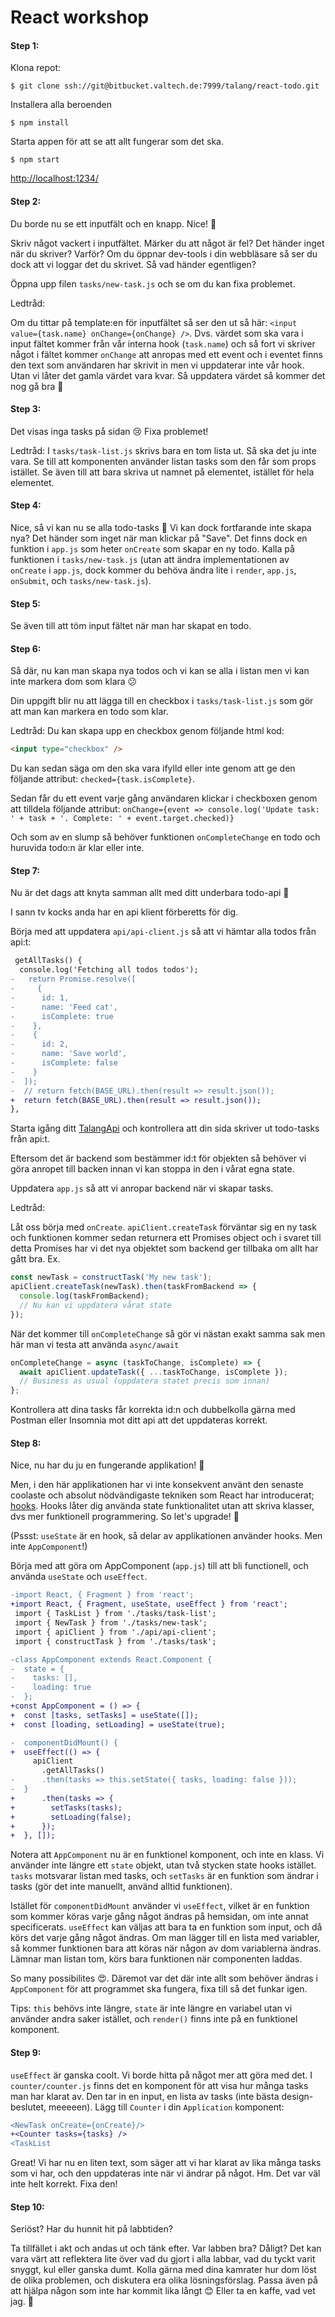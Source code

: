 # React workshop

#### Step 1:
Klona repot:

```
$ git clone ssh://git@bitbucket.valtech.de:7999/talang/react-todo.git
```

Installera alla beroenden

```
$ npm install
```

Starta appen för att se att allt fungerar som det ska.

```
$ npm start
```

[http://localhost:1234/](http://localhost:1234/)

#### Step 2:

Du borde nu se ett inputfält och en knapp. Nice! 🙌

Skriv något vackert i inputfältet. Märker du att något är fel? Det händer inget när du skriver? Varför? Om du öppnar dev-tools i din webbläsare så ser du dock att vi loggar det du skrivet. Så vad händer egentligen?

Öppna upp filen `tasks/new-task.js` och se om du kan fixa problemet.

Ledtråd:

Om du tittar på template:en för inputfältet så ser den ut så här: `<input value={task.name} onChange={onChange} />`. Dvs. värdet som ska vara i input fältet kommer från vår interna hook (`task.name`) och så fort vi skriver något i fältet kommer `onChange` att anropas med ett event och i eventet finns den text som användaren har skrivit in men vi uppdaterar inte vår hook. Utan vi låter det gamla värdet vara kvar. Så uppdatera värdet så kommer det nog gå bra 🕺

#### Step 3:

Det visas inga tasks på sidan 😢 Fixa problemet!

Ledtråd: I `tasks/task-list.js` skrivs bara en tom lista ut. Så ska det ju inte vara. Se till att komponenten använder listan tasks som den får som props istället. Se även till att bara skriva ut namnet på elementet, istället för hela elementet.

#### Step 4:

Nice, så vi kan nu se alla todo-tasks 🎉 Vi kan dock fortfarande inte skapa nya? Det händer som inget när man klickar på "Save". Det finns dock en funktion i `app.js` som heter `onCreate` som skapar en ny todo. Kalla på funktionen i `tasks/new-task.js` (utan att ändra implementationen av `onCreate` i `app.js`, dock kommer du behöva ändra lite i `render`, `app.js`, `onSubmit`, och `tasks/new-task.js`).

#### Step 5:

Se även till att töm input fältet när man har skapat en todo.

#### Step 6:

Så där, nu kan man skapa nya todos och vi kan se alla i listan men vi kan inte markera dom som klara 😕

Din uppgift blir nu att lägga till en checkbox i `tasks/task-list.js` som gör att man kan markera en todo som klar.

Ledtråd: Du kan skapa upp en checkbox genom följande html kod:

```html
<input type="checkbox" />
```

Du kan sedan säga om den ska vara ifylld eller inte genom att ge den följande attribut: `checked={task.isComplete}`.

Sedan får du ett event varje gång användaren klickar i checkboxen genom att tilldela följande attribut: `onChange={event => console.log('Update task: ' + task + '. Complete: ' + event.target.checked)}`

Och som av en slump så behöver funktionen `onCompleteChange` en todo och huruvida todo:n är klar eller inte.

#### Step 7:

Nu är det dags att knyta samman allt med ditt underbara todo-api 🚀

I sann tv kocks anda har en api klient förberetts för dig.

Börja med att uppdatera `api/api-client.js` så att vi hämtar alla todos från api:t:

```diff
 getAllTasks() {
  console.log('Fetching all todos todos');
-   return Promise.resolve([
-     {
-      id: 1,
-      name: 'Feed cat',
-      isComplete: true
-    },
-    {
-      id: 2,
-      name: 'Save world',
-      isComplete: false
-    }
-  ]);
-  // return fetch(BASE_URL).then(result => result.json());
+  return fetch(BASE_URL).then(result => result.json());
},
```

Starta igång ditt [TalangApi](https://bitbucket.valtech.de/bb/projects/TALANG/repos/talang-api/browse) och kontrollera att din sida skriver ut todo-tasks från api:t.

Eftersom det är backend som bestämmer id:t för objekten så behöver vi göra anropet till backen innan vi kan stoppa in den i vårat egna state.

Uppdatera `app.js` så att vi anropar backend när vi skapar tasks.

Ledtråd:

Låt oss börja med `onCreate`. `apiClient.createTask` förväntar sig en ny task och funktionen kommer sedan returnera ett Promises object och i svaret till detta Promises har vi det nya objektet som backend ger tillbaka om allt har gått bra. Ex.

```js
const newTask = constructTask('My new task');
apiClient.createTask(newTask).then(taskFromBackend => {
  console.log(taskFromBackend);
  // Nu kan vi uppdatera vårat state
});
```

När det kommer till `onCompleteChange` så gör vi nästan exakt samma sak men här man vi testa att använda `async/await`

```js
onCompleteChange = async (taskToChange, isComplete) => {
  await apiClient.updateTask({ ...taskToChange, isComplete });
  // Business as usual (uppdatera statet precis som innan)
};
```

Kontrollera att dina tasks får korrekta id:n och dubbelkolla gärna med Postman eller Insomnia mot ditt api att det uppdateras korrekt.

#### Step 8:

Nice, nu har du ju en fungerande applikation! 🌈

Men, i den här applikationen har vi inte konsekvent använt den senaste coolaste och absolut nödvändigaste tekniken som React har introducerat; [hooks](https://reactjs.org/docs/hooks-intro.html). Hooks låter dig använda state funktionalitet utan att skriva klasser, dvs mer funktionell programmering. So let's upgrade! 🚀

(Pssst: `useState` är en hook, så delar av applikationen använder hooks. Men inte `AppComponent`!)

Börja med att göra om AppComponent (`app.js`) till att bli functionell, och använda `useState` och `useEffect`.

```diff
-import React, { Fragment } from 'react';
+import React, { Fragment, useState, useEffect } from 'react';
 import { TaskList } from './tasks/task-list';
 import { NewTask } from './tasks/new-task';
 import { apiClient } from './api/api-client';
 import { constructTask } from './tasks/task';

-class AppComponent extends React.Component {
-  state = {
-    tasks: [],
-    loading: true
-  };
+const AppComponent = () => {
+  const [tasks, setTasks] = useState([]);
+  const [loading, setLoading] = useState(true);

-  componentDidMount() {
+  useEffect(() => {
     apiClient
       .getAllTasks()
-      .then(tasks => this.setState({ tasks, loading: false }));
-  }
+      .then(tasks => {
+        setTasks(tasks);
+        setLoading(false);
+      });
+  }, []);
```

Notera att `AppComponent` nu är en funktionel komponent, och inte en klass. Vi använder inte längre ett `state` objekt, utan två stycken state hooks istället. `tasks` motsvarar listan med tasks, och `setTasks` är en funktion som ändrar i tasks (gör det inte manuellt, använd alltid funktionen).

Istället för `componentDidMount` använder vi `useEffect`, vilket är en funktion som kommer köras varje gång något ändras på hemsidan, om inte annat specificerats. `useEffect` kan väljas att bara ta en funktion som input, och då körs det varje gång något ändras. Om man lägger till en lista med variabler, så kommer funktionen bara att köras när någon av dom variablerna ändras. Lämnar man listan tom, körs bara funktionen när componenten laddas.

So many possibilites 😍. Däremot var det där inte allt som behöver ändras i `AppComponent` för att programmet ska fungera, fixa till så det funkar igen.

Tips: `this` behövs inte längre, `state` är inte längre en variabel utan vi använder andra saker istället, och `render()` finns inte på en funktionel komponent.

#### Step 9:
`useEffect` är ganska coolt. Vi borde hitta på något mer att göra med det. I `counter/counter.js` finns det en komponent för att visa hur många tasks man har klarat av. Den tar in en input, en lista av tasks (inte bästa design-beslutet, meeeeen). Lägg till `Counter` i din `Application` komponent:
```diff
<NewTask onCreate={onCreate}/>
+<Counter tasks={tasks} />
<TaskList
```

Great! Vi har nu en liten text, som säger att vi har klarat av lika många tasks som vi har, och den uppdateras inte när vi ändrar på något. Hm. Det var väl inte helt korrekt. Fixa den!

#### Step 10:
Seriöst? Har du hunnit hit på labbtiden?

Ta tillfället i akt och andas ut och tänk efter. Var labben bra? Dåligt? Det kan vara värt att reflektera lite över vad du gjort i alla labbar, vad du tyckt varit snyggt, kul eller ganska dumt. Kolla gärna med dina kamrater hur dom löst de olika problemen, och diskutera era olika lösningsförslag. Passa även på att hjälpa någon som inte har kommit lika långt 😊 Eller ta en kaffe, vad vet jag. 🍦
